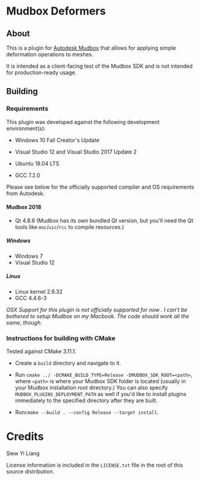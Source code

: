 # Mudbox Deformers

## About

This is a plugin for [Autodesk Mudbox](https://www.autodesk.com/products/mudbox/overview)
that allows for applying simple deformation operations to meshes.

It is intended as a client-facing test of the Mudbox SDK and is not intended for
production-ready usage.


## Building

### Requirements

This plugin was developed against the following development environment(s):

* Windows 10 Fall Creator's Update
* Visual Studio 12 and Visual Studio 2017 Update 2

* Ubuntu 18.04 LTS
* GCC 7.2.0 

Please see below for the officially supported compiler and OS requirements from Autodesk.

#### Mudbox 2018

* Qt 4.8.6 (Mudbox has its own bundled Qt version, but you'll need the Qt tools
  like ``moc``/``uic``/``rcc`` to compile resources.)

##### Windows

* Windows 7
* Visual Studio 12

##### Linux

* Linux kernel 2.6.32
* GCC 4.4.6-3

*OSX Support for this plugin is not officially supported for now . I can't be
bothered to setup Mudbox on my Macbook. The code should work all the same,
though.*


### Instructions for building with CMake

Tested against CMake 3.11.1.

* Create a ``build`` directory and navigate to it.

* Run ``cmake ../ -DCMAKE_BUILD_TYPE=Release -DMUDBOX_SDK_ROOT=<path>``, where
  ``<path>`` is where your Mudbox SDK folder is located (usually in your Mudbox
  installation root directory.) You can also specify ``MUDBOX_PLUGINS_DEPLOYMENT_PATH``
  as well if you'd like to install plugins immediately to the specified directory
  after they are built.

* Run``cmake --build . --config Release --target install``. 


# Credits

Siew Yi Liang

License information is included in the ``LICENSE.txt`` file in the root of this
source distribution.
